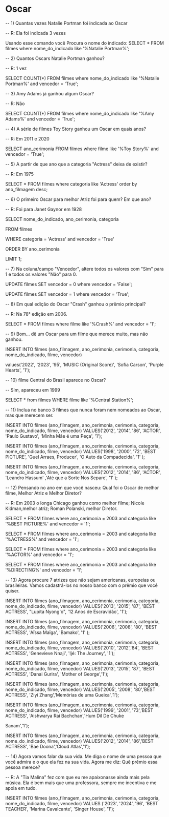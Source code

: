 # Oscar

<p> -- 1) Quantas vezes Natalie Portman foi indicada ao Oscar</p>
<p>-- R: Ela foi indicada 3 vezes</p>
<p> Usando esse comando você Procura o nome do indicado: SELECT * FROM filmes where nome_do_indicado like '%Natalie Portman%';</p>

<p>-- 2) Quantos Oscars Natalie Portman ganhou?</p>
<p>-- R: 1 vez</p>
<p>SELECT COUNT(*) FROM filmes where nome_do_indicado like '%Natalie Portman%' and vencedor = 'True';</p>

<p>-- 3) Amy Adams já ganhou algum Oscar?</p>
<p>-- R: Não</p>
<p>SELECT COUNT(*) FROM filmes where nome_do_indicado like '%Amy Adams%' and vencedor = 'True';</p>

<p>-- 4) A série de filmes Toy Story ganhou um Oscar em quais anos?</p>
<p>-- R: Em 2011 e 2020</p>
<p>SELECT ano_cerimonia FROM filmes where filme like '%Toy Story%' and vencedor = 'True';</p>

<p>-- 5) A partir de que ano que a categoria "Actress" deixa de existir? </p>
<p>-- R: Em 1975</p>
<p>SELECT * FROM filmes where categoria like 'Actress' order by ano_filmagem desc;</p>

<p>-- 6) O primeiro Oscar para melhor Atriz foi para quem? Em que ano?</p>
<p>-- R: Foi para Janet Gaynor em 1928</p>
<p>SELECT nome_do_indicado, ano_cerimonia, categoria</p>
<p>FROM filmes</p>
<p>WHERE categoria = 'Actress' and vencedor = 'True'</p>
<p>ORDER BY ano_cerimonia</p>
<p>LIMIT 1;</p>

<p>-- 7) Na coluna/campo "Vencedor", altere todos os valores com "Sim" para 1 e todos os valores "Não" para 0.</p>
<p>UPDATE filmes SET vencedor = 0 where vencedor = 'False';</p>
<p>UPDATE filmes SET vencedor = 1 where vencedor = 'True';</p>

<p>-- 8) Em qual edição do Oscar "Crash" ganhou o prêmio principal?</p>
<p>-- R: Na 78° edição em 2006.</p>
<p>SELECT * FROM filmes where filme like '%Crash%' and vencedor = '1';</p>

<p>-- 9) Bom... dê um Oscar para um filme que merece muito, mas não ganhou.</p>
<p>INSERT INTO filmes (ano_filmagem, ano_cerimonia, cerimonia, categoria, nome_do_indicado, filme, vencedor) </p>
<p>values('2022', '2023', '95', 'MUSIC (Original Score)', 'Sofia Carson', 'Purple Hearts', '1');</p>

<p>-- 10)  filme Central do Brasil aparece no Oscar?</p>
<p>-- Sim, apareceu em 1999</p>
<p>SELECT * from filmes WHERE filme like '%Central Station%';</p>

<p>-- 11) Inclua no banco 3 filmes que nunca foram nem nomeados ao Oscar, mas que merecem ser. </p>
<p>INSERT INTO filmes (ano_filmagem, ano_cerimonia, cerimonia, categoria, nome_do_indicado, filme, vencedor) VALUES('2012', '2014', '86', 'ACTOR', 'Paulo Gustavo', 'Minha Mãe é uma Peça', '1');</p>
<p>INSERT INTO filmes (ano_filmagem, ano_cerimonia, cerimonia, categoria, nome_do_indicado, filme, vencedor) VALUES('1998', '2000', '72', 'BEST PICTURE', 'Guel Arraes, Producer', 'O Auto da Compadecida', '1' );</p>
<p>INSERT INTO filmes (ano_filmagem, ano_cerimonia, cerimonia, categoria, nome_do_indicado, filme, vencedor) VALUES('2012', '2014', '86', 'ACTOR', 'Leandro Hassum' ,'Até que a Sorte Nos Separe', '1' );</p>

<p>-- 12) Pensando no ano em que você nasceu: Qual foi o Oscar de melhor filme, Melhor Atriz e Melhor Diretor?</p>
<p>-- R: Em 2003 o longa Chicago ganhou como melhor filme; Nicole Kidman,melhor atriz; Roman Polanski, melhor Diretor.</p>   
<p>SELECT * FROM filmes where ano_cerimonia = 2003 and categoria like '%BEST PICTURE%' and vencedor = '1';</p>
<p>SELECT * FROM filmes where ano_cerimonia = 2003 and categoria like '%ACTRESS%' and vencedor = '1';</p>
<p>SELECT * FROM filmes where ano_cerimonia = 2003 and categoria like '%ACTOR%' and vencedor = '1';</p>
<p>SELECT * FROM filmes where ano_cerimonia = 2003 and categoria like '%DIRECTING%' and vencedor = '1';</p>

<p>-- 13) Agora procure 7 atrizes que não sejam americanas, europeias ou brasileiras.  Vamos cadastrá-los no nosso banco com o prêmio que você quiser. </p>
<p>INSERT INTO filmes (ano_filmagem, ano_cerimonia, cerimonia, categoria, nome_do_indicado, filme, vencedor) VALUES('2013', '2015', '87', 'BEST ACTRESS', "Lupita Nyong'o", '12 Anos de Escravidão', '1');</p>
<p>INSERT INTO filmes (ano_filmagem, ano_cerimonia, cerimonia, categoria, nome_do_indicado, filme, vencedor) VALUES('2006', '2008', '80', 'BEST ACTRESS', 'Aïssa Maïga', 'Bamako', '1' );</p>
<p>INSERT INTO filmes (ano_filmagem, ano_cerimonia, cerimonia, categoria, nome_do_indicado, filme, vencedor) VALUES('2010', '2012','84', 'BEST ACTRESS', 'Genevieve Nnaji', 'Ijé: The Journey', '1');</p>
<p>INSERT INTO filmes (ano_filmagem, ano_cerimonia, cerimonia, categoria, nome_do_indicado, filme, vencedor) VALUES('2013', '2015', '87', 'BEST ACTRESS', 'Danai Gurira', 'Mother of George','1');</p>
<p>INSERT INTO filmes (ano_filmagem, ano_cerimonia, cerimonia, categoria, nome_do_indicado, filme, vencedor) VALUES('2005', '2008', '80','BEST ACTRESS', 'Ziyi Zhang','Memórias de uma Gueixa','1');</p>
<p>INSERT INTO filmes (ano_filmagem, ano_cerimonia, cerimonia, categoria, nome_do_indicado, filme, vencedor) VALUES('1999', '2001', '73','BEST ACTRESS', 'Aishwarya Rai Bachchan','Hum Dil De Chuke </p>Sanam','1');</p>
<p>INSERT INTO filmes (ano_filmagem, ano_cerimonia, cerimonia, categoria, nome_do_indicado, filme, vencedor) VALUES('2012', '2014', '86','BEST ACTRESS', 'Bae Doona','Cloud Atlas','1');

<p>-- 14) Agora vamos falar da sua vida. Me diga o nome de uma pessoa que você admira e o que ela fez na sua vida. Agora me diz: Quê prêmio essa pessoa merece? 
<p>-- R: A "Tia Malina" fez com que eu me apaixonasse ainda mais pela música. Ela é bem mais que uma professora, sempre me incentiva e me apoia em tudo.
<p>INSERT INTO filmes (ano_filmagem, ano_cerimonia, cerimonia, categoria, nome_do_indicado, filme, vencedor) VALUES ('2023', '2024', '96', 'BEST TEACHER', 'Marina Cavalcante', 'Singer House', '1');
